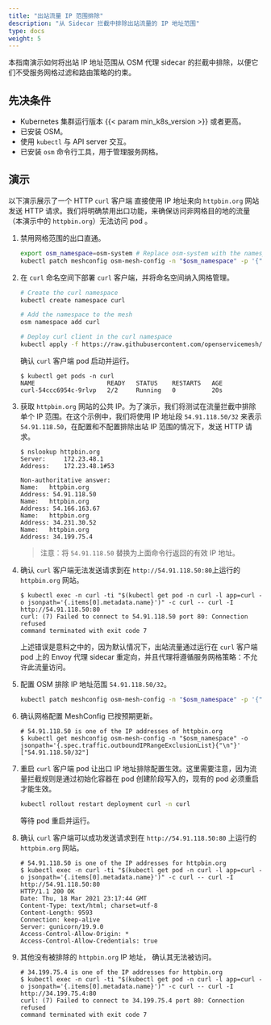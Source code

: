 ```yaml
---
title: "出站流量 IP 范围排除"
description: "从 Sidecar 拦截中排除出站流量的 IP 地址范围"
type: docs
weight: 5
---
```


本指南演示如何将出站 IP 地址范围从 OSM 代理 sidecar 的拦截中排除，以便它们不受服务网格过滤和路由策略的约束。

## 先决条件

- Kubernetes 集群运行版本 {{< param min_k8s_version >}} 或者更高。
- 已安装 OSM。
- 使用 `kubectl` 与 API server 交互。
- 已安装 `osm`  命令行工具，用于管理服务网格。


## 演示

以下演示展示了一个 HTTP `curl` 客户端 直接使用 IP 地址来向 `httpbin.org` 网站发送 HTTP 请求。我们将明确禁用出口功能，来确保访问非网格目的地的流量（本演示中的 `httpbin.org`）无法访问 pod 。

1. 禁用网格范围的出口直通。

    ```bash
    export osm_namespace=osm-system # Replace osm-system with the namespace where OSM is installed
    kubectl patch meshconfig osm-mesh-config -n "$osm_namespace" -p '{"spec":{"traffic":{"enableEgress":false}}}'  --type=merge
    ```

2. 在 `curl` 命名空间下部署 `curl` 客户端，并将命名空间纳入网格管理。

    ```bash
    # Create the curl namespace
    kubectl create namespace curl

    # Add the namespace to the mesh
    osm namespace add curl

    # Deploy curl client in the curl namespace
    kubectl apply -f https://raw.githubusercontent.com/openservicemesh/osm-docs/{{< param osm_branch >}}/manifests/samples/curl/curl.yaml -n curl
    ```

    确认 `curl` 客户端 pod 启动并运行。

    ```console
    $ kubectl get pods -n curl
    NAME                    READY   STATUS    RESTARTS   AGE
    curl-54ccc6954c-9rlvp   2/2     Running   0          20s
    ```

3. 获取 `httpbin.org` 网站的公共 IP。为了演示，我们将测试在流量拦截中排除单个 IP 范围。在这个示例中，我们将使用 IP 地址段 `54.91.118.50/32` 来表示 `54.91.118.50`，在配置和不配置排除出站 IP 范围的情况下，发送 HTTP 请求。

    ```console
    $ nslookup httpbin.org
    Server:		172.23.48.1
    Address:	172.23.48.1#53

    Non-authoritative answer:
    Name:	httpbin.org
    Address: 54.91.118.50
    Name:	httpbin.org
    Address: 54.166.163.67
    Name:	httpbin.org
    Address: 34.231.30.52
    Name:	httpbin.org
    Address: 34.199.75.4
    ```

    > 注意：将 `54.91.118.50` 替换为上面命令行返回的有效 IP 地址。

4. 确认 `curl` 客户端无法发送请求到在 `http://54.91.118.50:80`上运行的 `httpbin.org` 网站。

    ```console
    $ kubectl exec -n curl -ti "$(kubectl get pod -n curl -l app=curl -o jsonpath='{.items[0].metadata.name}')" -c curl -- curl -I http://54.91.118.50:80
    curl: (7) Failed to connect to 54.91.118.50 port 80: Connection refused
    command terminated with exit code 7
    ```

    上述错误是意料之中的，因为默认情况下，出站流量通过运行在 `curl` 客户端 pod 上的 Envoy 代理 sidecar 重定向，并且代理将遵循服务网格策略：不允许此流量访问。

5. 配置 OSM 排除 IP 地址范围 `54.91.118.50/32`。

    ```bash
    kubectl patch meshconfig osm-mesh-config -n "$osm_namespace" -p '{"spec":{"traffic":{"outboundIPRangeExclusionList":["54.91.118.50/32"]}}}'  --type=merge
    ```

6. 确认网格配置 MeshConfig 已按预期更新。
    ```console
    # 54.91.118.50 is one of the IP addresses of httpbin.org
    $ kubectl get meshconfig osm-mesh-config -n "$osm_namespace" -o jsonpath='{.spec.traffic.outboundIPRangeExclusionList}{"\n"}'
    ["54.91.118.50/32"]
    ```

7. 重启 `curl` 客户端 pod 让出口 IP 地址排除配置生效。这里需要注意，因为流量拦截规则是通过初始化容器在 pod 创建阶段写入的，现有的 pod 必须重启才能生效。

    ```bash
    kubectl rollout restart deployment curl -n curl
    ```

    等待 pod 重启并运行。

8. 确认 `curl` 客户端可以成功发送请求到在 `http://54.91.118.50:80` 上运行的 `httpbin.org` 网站。

    ```console
    # 54.91.118.50 is one of the IP addresses for httpbin.org
    $ kubectl exec -n curl -ti "$(kubectl get pod -n curl -l app=curl -o jsonpath='{.items[0].metadata.name}')" -c curl -- curl -I http://54.91.118.50:80
    HTTP/1.1 200 OK
    Date: Thu, 18 Mar 2021 23:17:44 GMT
    Content-Type: text/html; charset=utf-8
    Content-Length: 9593
    Connection: keep-alive
    Server: gunicorn/19.9.0
    Access-Control-Allow-Origin: *
    Access-Control-Allow-Credentials: true
    ```

9. 其他没有被排除的 `httpbin.org` IP 地址， 确认其无法被访问。

    ```console
    # 34.199.75.4 is one of the IP addresses for httpbin.org
    $ kubectl exec -n curl -ti "$(kubectl get pod -n curl -l app=curl -o jsonpath='{.items[0].metadata.name}')" -c curl -- curl -I http://34.199.75.4:80
    curl: (7) Failed to connect to 34.199.75.4 port 80: Connection refused
    command terminated with exit code 7
    ```